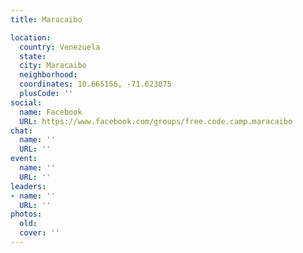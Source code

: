 ```yaml
---
title: Maracaibo

location:
  country: Venezuela
  state: 
  city: Maracaibo
  neighborhood: 
  coordinates: 10.665156, -71.623075
  plusCode: ''
social:
  name: Facebook
  URL: https://www.facebook.com/groups/free.code.camp.maracaibo
chat:
  name: ''
  URL: ''
event:
  name: ''
  URL: ''
leaders:
- name: ''
  URL: ''
photos:
  old: 
  cover: ''
---
```

